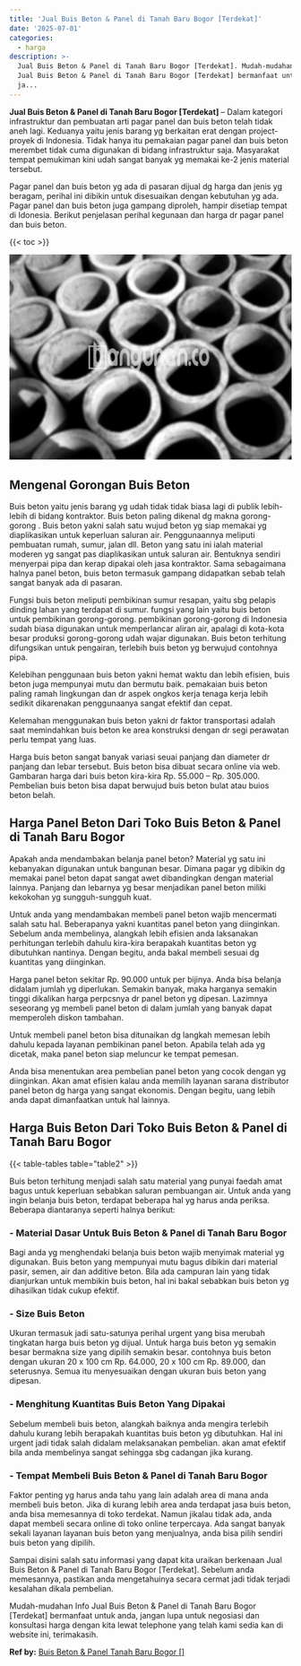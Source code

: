 ```yaml
---
title: 'Jual Buis Beton & Panel di Tanah Baru Bogor [Terdekat]'
date: '2025-07-01'
categories:
  - harga
description: >-
  Jual Buis Beton & Panel di Tanah Baru Bogor [Terdekat]. Mudah-mudahan Info
  Jual Buis Beton & Panel di Tanah Baru Bogor [Terdekat] bermanfaat untuk anda,
  ja...
---
```


**Jual Buis Beton & Panel di Tanah Baru Bogor \[Terdekat\]** – Dalam kategori infrastruktur dan pembuatan arti pagar panel dan buis beton telah tidak aneh lagi. Keduanya yaitu jenis barang yg berkaitan erat dengan project-proyek di Indonesia. Tidak hanya itu pemakaian pagar panel dan buis beton merembet tidak cuma digunakan di bidang infrastruktur saja. Masyarakat tempat pemukiman kini udah sangat banyak yg memakai ke-2 jenis material tersebut.

Pagar panel dan buis beton yg ada di pasaran dijual dg harga dan jenis yg beragam, perihal ini dibikin untuk disesuaikan dengan kebutuhan yg ada. Pagar panel dan buis beton juga gampang diproleh, hampir disetiap tempat di Idonesia. Berikut penjelasan perihal kegunaan dan harga dr pagar panel dan buis beton.

{{< toc >}}

![Jual Buis Beton & Panel di Tanah Baru Bogor [Terdekat]](/images/jual-panel-buis-beton-murah-10.png)

## Mengenal Gorongan Buis Beton

Buis beton yaitu jenis barang yg udah tidak tidak biasa lagi di publik lebih-lebih di bidang kontraktor. Buis beton paling dikenal dg makna gorong-gorong . Buis beton yakni salah satu wujud beton yg siap memakai yg diaplikasikan untuk keperluan saluran air. Penggunaannya meliputi pembuatan rumah, sumur, jalan dll. Beton yang satu ini ialah material moderen yg sangat pas diaplikasikan untuk saluran air. Bentuknya sendiri menyerpai pipa dan kerap dipakai oleh jasa kontraktor. Sama sebagaimana halnya panel beton, buis beton termasuk gampang didapatkan sebab telah sangat banyak ada di pasaran.

Fungsi buis beton meliputi pembikinan sumur resapan, yaitu sbg pelapis dinding lahan yang terdapat di sumur. fungsi yang lain yaitu buis beton untuk pembikinan gorong-gorong. pembikinan gorong-gorong di Indonesia sudah biasa digunakan untuk memperlancar aliran air, apalagi di kota-kota besar produksi gorong-gorong udah wajar digunakan. Buis beton terhitung difungsikan untuk pengairan, terlebih buis beton yg berwujud contohnya pipa.

Kelebihan penggunaan buis beton yakni hemat waktu dan lebih efisien, buis beton juga mempunyai mutu dan bermutu baik. pemakaian buis beton paling ramah lingkungan dan dr aspek ongkos kerja tenaga kerja lebih sedikit dikarenakan penggunaanya sangat efektif dan cepat.

Kelemahan menggunakan buis beton yakni dr faktor transportasi adalah saat memindahkan buis beton ke area konstruksi dengan dr segi perawatan perlu tempat yang luas.

Harga buis beton sangat banyak variasi seuai panjang dan diameter dr panjang dan lebar tersebut. Buis beton bisa dibuat secara online via web. Gambaran harga dari buis beton kira-kira Rp. 55.000 – Rp. 305.000. Pembelian buis beton bisa dapat berwujud buis beton bulat atau buios beton belah.

## Harga Panel Beton Dari Toko Buis Beton & Panel di Tanah Baru Bogor

Apakah anda mendambakan belanja panel beton? Material yg satu ini kebanyakan digunakan untuk bangunan besar. Dimana pagar yg dibikin dg memakai panel beton dapat sangat awet dibandingkan dengan material lainnya. Panjang dan lebarnya yg besar menjadikan panel beton miliki kekokohan yg sungguh-sungguh kuat.

Untuk anda yang mendambakan membeli panel beton wajib mencermati salah satu hal. Beberapanya yakni kuantitas panel beton yang diinginkan. Sebelum anda membelinya, alangkah lebih efisien anda laksanakan perhitungan terlebih dahulu kira-kira berapakah kuantitas beton yg dibutuhkan nantinya. Dengan begitu, anda bakal membeli sesuai dg kuantitas yang diinginkan.

Harga panel beton sekitar Rp. 90.000 untuk per bijinya. Anda bisa belanja didalam jumlah yg diperlukan. Semakin banyak, maka harganya semakin tinggi dikalikan harga perpcsnya dr panel beton yg dipesan. Lazimnya seseorang yg membeli panel beton di dalam jumlah yang banyak dapat memperoleh diskon tambahan.

Untuk membeli panel beton bisa ditunaikan dg langkah memesan lebih dahulu kepada layanan pembikinan panel beton. Apabila telah ada yg dicetak, maka panel beton siap meluncur ke tempat pemesan.

Anda bisa menentukan area pembelian panel beton yang cocok dengan yg diinginkan. Akan amat efisien kalau anda memilih layanan sarana distributor panel beton dg harga yang sangat ekonomis. Dengan begitu, uang lebih anda dapat dimanfaatkan untuk hal lainnya.

## Harga Buis Beton Dari Toko Buis Beton & Panel di Tanah Baru Bogor

{{< table-tables table="table2" >}}

Buis beton terhitung menjadi salah satu material yang punyai faedah amat bagus untuk keperluan sebabkan saluran pembuangan air. Untuk anda yang ingin belanja buis beton, terdapat beberapa hal yg harus anda periksa. Beberapa diantaranya seperti halnya berikut:

### \- Material Dasar Untuk Buis Beton & Panel di Tanah Baru Bogor

Bagi anda yg menghendaki belanja buis beton wajib menyimak material yg digunakan. Buis beton yang mempunyai mutu bagus dibikin dari material pasir, semen, air dan additive beton. Bila ada campuran lain yang tidak dianjurkan untuk membikin buis beton, hal ini bakal sebabkan buis beton yg dihasilkan tidak cukup efektif.

### \- Size Buis Beton

Ukuran termasuk jadi satu-satunya perihal urgent yang bisa merubah tingkatan harga buis beton yg dijual. Untuk harga buis beton yg semakin besar bermakna size yang dipilih semakin besar. contohnya buis beton dengan ukuran 20 x 100 cm Rp. 64.000, 20 x 100 cm Rp. 89.000, dan seterusnya. Semua itu menyesuaikan dengan ukuran buis beton yang dipesan.

### \- Menghitung Kuantitas Buis Beton Yang Dipakai

Sebelum membeli buis beton, alangkah baiknya anda mengira terlebih dahulu kurang lebih berapakah kuantitas buis beton yg dibutuhkan. Hal ini urgent jadi tidak salah didalam melaksanakan pembelian. akan amat efektif bila anda membelinya sangat sehingga sbg cadangan jika kurang.

### \- Tempat Membeli Buis Beton & Panel di Tanah Baru Bogor

Faktor penting yg harus anda tahu yang lain adalah area di mana anda membeli buis beton. Jika di kurang lebih area anda terdapat jasa buis beton, anda bisa memesannya di toko terdekat. Namun jikalau tidak ada, anda dapat membeli secara online di toko online terpercaya. Ada sangat banyak sekali layanan layanan buis beton yang menjualnya, anda bisa pilih sendiri buis beton yang dipilih.

Sampai disini salah satu informasi yang dapat kita uraikan berkenaan Jual Buis Beton & Panel di Tanah Baru Bogor \[Terdekat\]. Sebelum anda memesannya, pastikan anda mengetahuinya secara cermat jadi tidak terjadi kesalahan dikala pembelian.

Mudah-mudahan Info Jual Buis Beton & Panel di Tanah Baru Bogor \[Terdekat\] bermanfaat untuk anda, jangan lupa untuk negosiasi dan konsultasi harga dengan kita lewat telephone yang telah kami sedia kan di website ini, terimakasih.

**Ref by:** [Buis Beton & Panel Tanah Baru Bogor []](https://id.wikipedia.org/wiki/Buis)
